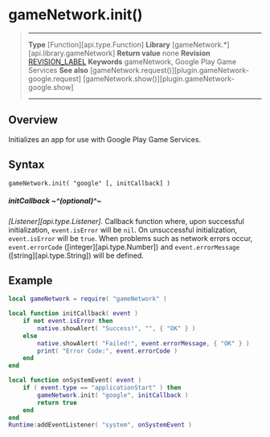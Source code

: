 
# gameNetwork.init()

> --------------------- ------------------------------------------------------------------------------------------
> __Type__              [Function][api.type.Function]
> __Library__           [gameNetwork.*][api.library.gameNetwork]
> __Return value__      none
> __Revision__          [REVISION_LABEL](REVISION_URL)
> __Keywords__          gameNetwork, Google Play Game Services
> __See also__          [gameNetwork.request()][plugin.gameNetwork-google.request]
>								[gameNetwork.show()][plugin.gameNetwork-google.show]
> --------------------- ------------------------------------------------------------------------------------------


## Overview

Initializes an app for use with Google Play Game Services.


## Syntax

	gameNetwork.init( "google" [, initCallback] )

##### initCallback ~^(optional)^~
_[Listener][api.type.Listener]._ Callback function where, upon successful initialization, `event.isError` will be `nil`. On unsuccessful initialization, `event.isError` will be `true`. When problems such as network errors occur, `event.errorCode` ([integer][api.type.Number]) and `event.errorMessage` ([string][api.type.String]) will be defined. 


## Example

`````lua
local gameNetwork = require( "gameNetwork" )

local function initCallback( event )
	if not event.isError then
		native.showAlert( "Success!", "", { "OK" } )
	else
		native.showAlert( "Failed!", event.errorMessage, { "OK" } )
		print( "Error Code:", event.errorCode )
	end
end

local function onSystemEvent( event )
	if ( event.type == "applicationStart" ) then
		gameNetwork.init( "google", initCallback )
		return true
	end
end
Runtime:addEventListener( "system", onSystemEvent )
`````